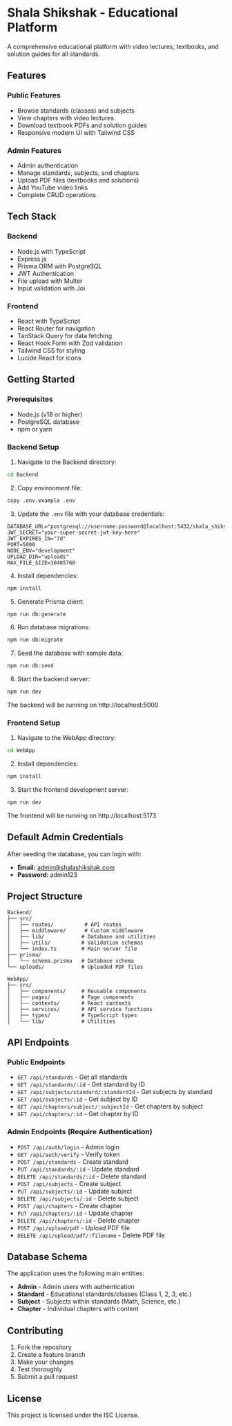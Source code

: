 # Shala Shikshak - Educational Platform

A comprehensive educational platform with video lectures, textbooks, and solution guides for all standards.

## Features

### Public Features
- Browse standards (classes) and subjects
- View chapters with video lectures
- Download textbook PDFs and solution guides
- Responsive modern UI with Tailwind CSS

### Admin Features
- Admin authentication
- Manage standards, subjects, and chapters
- Upload PDF files (textbooks and solutions)
- Add YouTube video links
- Complete CRUD operations

## Tech Stack

### Backend
- Node.js with TypeScript
- Express.js
- Prisma ORM with PostgreSQL
- JWT Authentication
- File upload with Multer
- Input validation with Joi

### Frontend
- React with TypeScript
- React Router for navigation
- TanStack Query for data fetching
- React Hook Form with Zod validation
- Tailwind CSS for styling
- Lucide React for icons

## Getting Started

### Prerequisites
- Node.js (v18 or higher)
- PostgreSQL database
- npm or yarn

### Backend Setup

1. Navigate to the Backend directory:
```bash
cd Backend
```

2. Copy environment file:
```bash
copy .env.example .env
```

3. Update the `.env` file with your database credentials:
```env
DATABASE_URL="postgresql://username:password@localhost:5432/shala_shikshak"
JWT_SECRET="your-super-secret-jwt-key-here"
JWT_EXPIRES_IN="7d"
PORT=5000
NODE_ENV="development"
UPLOAD_DIR="uploads"
MAX_FILE_SIZE=10485760
```

4. Install dependencies:
```bash
npm install
```

5. Generate Prisma client:
```bash
npm run db:generate
```

6. Run database migrations:
```bash
npm run db:migrate
```

7. Seed the database with sample data:
```bash
npm run db:seed
```

8. Start the backend server:
```bash
npm run dev
```

The backend will be running on http://localhost:5000

### Frontend Setup

1. Navigate to the WebApp directory:
```bash
cd WebApp
```

2. Install dependencies:
```bash
npm install
```

3. Start the frontend development server:
```bash
npm run dev
```

The frontend will be running on http://localhost:5173

## Default Admin Credentials

After seeding the database, you can login with:
- **Email:** admin@shalashikshak.com
- **Password:** admin123

## Project Structure

```
Backend/
├── src/
│   ├── routes/          # API routes
│   ├── middleware/      # Custom middleware
│   ├── lib/            # Database and utilities
│   ├── utils/          # Validation schemas
│   └── index.ts        # Main server file
├── prisma/
│   └── schema.prisma   # Database schema
└── uploads/            # Uploaded PDF files

WebApp/
├── src/
│   ├── components/     # Reusable components
│   ├── pages/          # Page components
│   ├── contexts/       # React contexts
│   ├── services/       # API service functions
│   ├── types/          # TypeScript types
│   └── lib/            # Utilities
```

## API Endpoints

### Public Endpoints
- `GET /api/standards` - Get all standards
- `GET /api/standards/:id` - Get standard by ID
- `GET /api/subjects/standard/:standardId` - Get subjects by standard
- `GET /api/subjects/:id` - Get subject by ID
- `GET /api/chapters/subject/:subjectId` - Get chapters by subject
- `GET /api/chapters/:id` - Get chapter by ID

### Admin Endpoints (Require Authentication)
- `POST /api/auth/login` - Admin login
- `GET /api/auth/verify` - Verify token
- `POST /api/standards` - Create standard
- `PUT /api/standards/:id` - Update standard
- `DELETE /api/standards/:id` - Delete standard
- `POST /api/subjects` - Create subject
- `PUT /api/subjects/:id` - Update subject
- `DELETE /api/subjects/:id` - Delete subject
- `POST /api/chapters` - Create chapter
- `PUT /api/chapters/:id` - Update chapter
- `DELETE /api/chapters/:id` - Delete chapter
- `POST /api/upload/pdf` - Upload PDF file
- `DELETE /api/upload/pdf/:filename` - Delete PDF file

## Database Schema

The application uses the following main entities:
- **Admin** - Admin users with authentication
- **Standard** - Educational standards/classes (Class 1, 2, 3, etc.)
- **Subject** - Subjects within standards (Math, Science, etc.)
- **Chapter** - Individual chapters with content

## Contributing

1. Fork the repository
2. Create a feature branch
3. Make your changes
4. Test thoroughly
5. Submit a pull request

## License

This project is licensed under the ISC License.

